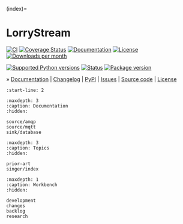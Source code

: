 (index)=
# LorryStream

[![CI][badge-tests]][project-tests]
[![Coverage Status][badge-coverage]][project-codecov]
[![Documentation][badge-documentation]][project-documentation]
[![License][badge-license]][project-license]
[![Downloads per month][badge-downloads-per-month]][project-downloads]

[![Supported Python versions][badge-python-versions]][project-pypi]
[![Status][badge-status]][project-pypi]
[![Package version][badge-package-version]][project-pypi]

» [Documentation]
| [Changelog]
| [PyPI][project-pypi]
| [Issues]
| [Source code]
| [License][project-license]

```{include} readme.md
:start-line: 2
```


```{toctree}
:maxdepth: 3
:caption: Documentation
:hidden:

source/amqp
source/mqtt
sink/database
```

```{toctree}
:maxdepth: 3
:caption: Topics
:hidden:

prior-art
singer/index
```

```{toctree}
:maxdepth: 1
:caption: Workbench
:hidden:

development
changes
backlog
research
```


[lorrystream]: https://lorrystream.readthedocs.io/

[Documentation]: https://lorrystream.readthedocs.io/
[Changelog]: https://lorrystream.readthedocs.io/changes.html
[PyPI]: https://pypi.org/project/lorrystream
[Issues]: https://github.com/daq-tools/lorrystream/issues
[Source code]: https://github.com/daq-tools/lorrystream

[badge-coverage]: https://codecov.io/gh/daq-tools/lorrystream/branch/main/graph/badge.svg
[badge-documentation]: https://img.shields.io/readthedocs/lorrystream
[badge-downloads-per-month]: https://pepy.tech/badge/lorrystream/month
[badge-license]: https://img.shields.io/github/license/daq-tools/lorrystream.svg
[badge-package-version]: https://img.shields.io/pypi/v/lorrystream.svg
[badge-python-versions]: https://img.shields.io/pypi/pyversions/lorrystream.svg
[badge-status]: https://img.shields.io/pypi/status/lorrystream.svg
[badge-tests]: https://github.com/daq-tools/lorrystream/actions/workflows/tests.yml/badge.svg
[project-codecov]: https://codecov.io/gh/daq-tools/lorrystream
[project-documentation]: https://lorrystream.readthedocs.io/
[project-downloads]: https://pepy.tech/project/lorrystream/
[project-license]: https://github.com/daq-tools/lorrystream/blob/main/LICENSE
[project-pypi]: https://pypi.org/project/lorrystream
[project-tests]: https://github.com/daq-tools/lorrystream/actions/workflows/tests.yml
